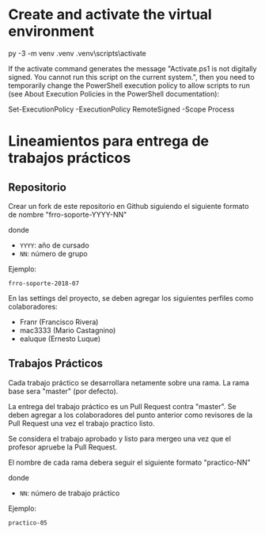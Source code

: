 
# Create and activate the virtual environment

py -3 -m venv .venv
.venv\scripts\activate

If the activate command generates the message "Activate.ps1 is not digitally signed. You cannot run this script on the current system.", then you need to temporarily change the PowerShell execution policy to allow scripts to run (see About Execution Policies in the PowerShell documentation):

Set-ExecutionPolicy -ExecutionPolicy RemoteSigned -Scope Process

# Lineamientos para entrega de trabajos prácticos


## Repositorio

Crear un fork de este repositorio en Github siguiendo el siguiente formato de nombre "frro-soporte-YYYY-NN"

donde
- `YYYY`: año de cursado
- `NN`: número de grupo

Ejemplo:
```
frro-soporte-2018-07
```

En las settings del proyecto, se deben agregar los siguientes perfiles como colaboradores:

- Franr (Francisco Rivera)
- mac3333 (Mario Castagnino)
- ealuque (Ernesto Luque)

## Trabajos Prácticos

Cada trabajo práctico se desarrollara netamente sobre una rama. La rama base sera "master" (por defecto).

La entrega del trabajo práctico es un Pull Request contra "master". Se deben agregar a los colaboradores del punto anterior como revisores de la Pull Request una vez el trabajo practico listo.

Se considera el trabajo aprobado y listo para mergeo una vez que el profesor apruebe la Pull Request.

El nombre de cada rama debera seguir el siguiente formato "practico-NN"

donde
- `NN`: número de trabajo práctico

Ejemplo:
```
practico-05
```
